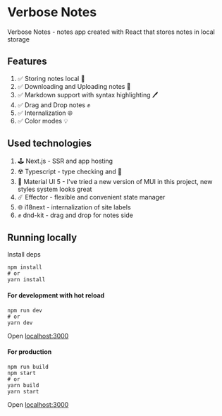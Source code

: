 # Verbose Notes
Verbose Notes - notes app created with React that stores notes in local storage

## Features
1. ✅ Storing notes local 💾
1. ✅ Downloading and Uploading notes 📂
1. ✅ Markdown support with syntax highlighting 🖊
1. ✅ Drag and Drop notes ✊
1. ✅ Internalization 🌐
1. ✅ Color modes 💡

## Used technologies
1. 🕹 Next.js - SSR and app hosting
1. ☢️ Typescript - type checking and 🤘
1. 🎨 Material UI 5 - I've tried a new version of MUI in this project, new styles system looks great
1. ☄️ Effector - flexible and convenient state manager
1. 🌐 i18next - internalization of site labels
1. ✊ dnd-kit - drag and drop for notes side

## Running locally
Install deps
```shell script
npm install
# or
yarn install
```

#### For development with hot reload
```shell script
npm run dev
# or
yarn dev
```

Open [localhost:3000](http://localhost:3000/)

#### For production
```shell script
npm run build
npm start
# or
yarn build
yarn start
```

Open [localhost:3000](http://localhost:3000/)